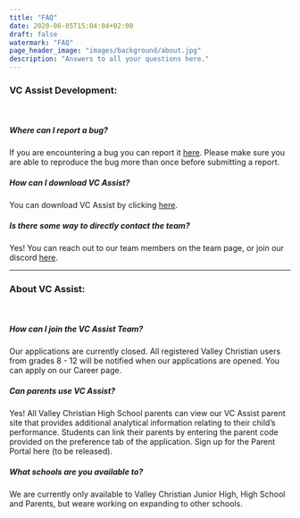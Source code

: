 ```yaml
---
title: "FAQ"
date: 2020-06-05T15:04:04+02:00
draft: false
watermark: "FAQ"
page_header_image: "images/background/about.jpg"
description: "Answers to all your questions here."
---
```



### VC Assist Development:
<br>

##### Where can I report a bug?

If you are encountering a bug you can report it [here](https://vc-assist.atlassian.net/servicedesk/customer/portals). Please make sure you are able to reproduce the bug more than once before submitting a report.  


##### How can I download VC Assist?

You can download VC Assist by clicking [here](https://apps.apple.com/us/app/vcs-assist/id1606432376).

##### Is there some way to directly contact the team?

Yes! You can reach out to our team members on the team page, or join our discord [here](https://discord.gg/dgwPTYZEku).

<hr>

### About VC Assist:
<br>

##### How can I join the VC Assist Team?

Our applications are currently closed. All registered Valley Christian users from grades 8 - 12 will be notified when our applications are opened. You can apply on our Career page.

##### Can parents use VC Assist?

Yes! All Valley Christian High School parents can view our VC Assist parent site that provides additional analytical information relating to their child’s performance. Students can link their parents by entering the parent code provided on the preference tab of the application. Sign up for the Parent Portal here (to be released).



##### What schools are you available to?

We are currently only available to Valley Christian Junior High, High School and Parents, but weare working on expanding to other schools. 


<!--- <hr>


### What about Fairness?
<br>

##### Are the games fair?

Yes they are. We limit the number of trading activities with our ACT token. Also every player starts with the same amount of virtual trading capital. 


##### Do I have a chance if I can only spend 2 hours a day on the tournament?

Yes you do. We introduced the ACT token to limit excessive trading. Players must decide carefully, how often and when they trade. It is also possible that a simple buy and hold strategy can also outperform a very active trading strategy.

<hr>

### FAQ related to ACT Tokens
<br>

##### Why did you introduce the ACT tokens to the game?

The limited supply of ACT tokens during tournaments make a game fair. In addition, instead of blindly executing trades after trades the players have to decide when and how often they trade.
This adds another strategy component to the game.   

##### Can I sell the ACT tokens back to the platform? Are they worthless outside of the platform?

No, unspent ACT tokens are automatically destroyed after 24 hours if not used. However, some more advanced games allow to acquire more ACT tokens or exchange ACT tokens between players, which creates another strategy component in the game.

<hr>

### FAQ related to Player Ranking and Game Settlment
<br>

##### What happens if two players have the same score?

If two players are scored the same and share the rank 5 for example, then the rank of the next best player will be 7 instead of 6.


##### Why does the settlement of the game take some time and is not instantaneously?

Our platform is built on strict security processes. As such, all the game pot wallets are so called cold wallets, off the internet. To transfer the tournament pot funds back to the players according to result of the game, transactions must be generated, validated, signed offline and then sent for execution to a blockchain. This process takes some time.

<hr>

### FAQ related to AI signals 
<br>

##### Why do you give away such a precious real-time AI signals for free during the tournaments?

We believe that retail traders need to be aware of and educated about modern trading technology, including AI, machine learning and real time data analysis. If they decide to trade in real, they will face competition with market participants that use this technology regularly.


##### I like the real-time AI signals a lot. Can I also get them outside of tournament period?

Currently the signals are only available during tournament periods. In the future players may get a subscription option as well.

-->